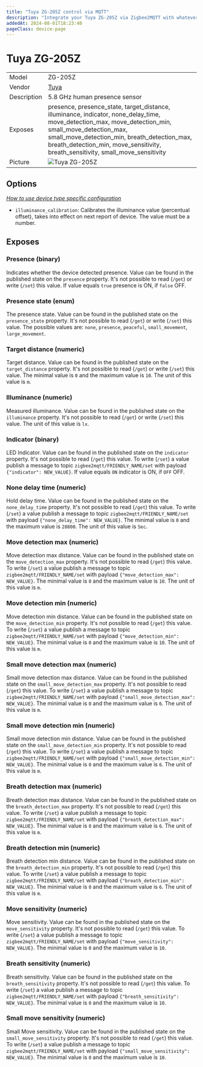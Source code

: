 ```yaml
---
title: "Tuya ZG-205Z control via MQTT"
description: "Integrate your Tuya ZG-205Z via Zigbee2MQTT with whatever smart home infrastructure you are using without the vendor's bridge or gateway."
addedAt: 2024-08-01T18:23:40
pageClass: device-page
---
```


<!-- !!!! -->
<!-- ATTENTION: This file is auto-generated through docgen! -->
<!-- You can only edit the "Notes"-Section between the two comment lines "Notes BEGIN" and "Notes END". -->
<!-- Do not use h1 or h2 heading within "## Notes"-Section. -->
<!-- !!!! -->

# Tuya ZG-205Z

|     |     |
|-----|-----|
| Model | ZG-205Z  |
| Vendor  | [Tuya](/supported-devices/#v=Tuya)  |
| Description | 5.8 GHz human presence sensor |
| Exposes | presence, presence_state, target_distance, illuminance, indicator, none_delay_time, move_detection_max, move_detection_min, small_move_detection_max, small_move_detection_min, breath_detection_max, breath_detection_min, move_sensitivity, breath_sensitivity, small_move_sensitivity |
| Picture | ![Tuya ZG-205Z](https://www.zigbee2mqtt.io/images/devices/ZG-205Z.png) |


<!-- Notes BEGIN: You can edit here. Add "## Notes" headline if not already present. -->


<!-- Notes END: Do not edit below this line -->



## Options
*[How to use device type specific configuration](../guide/configuration/devices-groups.md#specific-device-options)*

* `illuminance_calibration`: Calibrates the illuminance value (percentual offset), takes into effect on next report of device. The value must be a number.


## Exposes

### Presence (binary)
Indicates whether the device detected presence.
Value can be found in the published state on the `presence` property.
It's not possible to read (`/get`) or write (`/set`) this value.
If value equals `true` presence is ON, if `false` OFF.

### Presence state (enum)
The presence state.
Value can be found in the published state on the `presence_state` property.
It's not possible to read (`/get`) or write (`/set`) this value.
The possible values are: `none`, `presence`, `peaceful`, `small_movement`, `large_movement`.

### Target distance (numeric)
Target distance.
Value can be found in the published state on the `target_distance` property.
It's not possible to read (`/get`) or write (`/set`) this value.
The minimal value is `0` and the maximum value is `10`.
The unit of this value is `m`.

### Illuminance (numeric)
Measured illuminance.
Value can be found in the published state on the `illuminance` property.
It's not possible to read (`/get`) or write (`/set`) this value.
The unit of this value is `lx`.

### Indicator (binary)
LED Indicator.
Value can be found in the published state on the `indicator` property.
It's not possible to read (`/get`) this value.
To write (`/set`) a value publish a message to topic `zigbee2mqtt/FRIENDLY_NAME/set` with payload `{"indicator": NEW_VALUE}`.
If value equals `ON` indicator is ON, if `OFF` OFF.

### None delay time (numeric)
Hold delay time.
Value can be found in the published state on the `none_delay_time` property.
It's not possible to read (`/get`) this value.
To write (`/set`) a value publish a message to topic `zigbee2mqtt/FRIENDLY_NAME/set` with payload `{"none_delay_time": NEW_VALUE}`.
The minimal value is `0` and the maximum value is `28800`.
The unit of this value is `Sec`.

### Move detection max (numeric)
Move detection max distance.
Value can be found in the published state on the `move_detection_max` property.
It's not possible to read (`/get`) this value.
To write (`/set`) a value publish a message to topic `zigbee2mqtt/FRIENDLY_NAME/set` with payload `{"move_detection_max": NEW_VALUE}`.
The minimal value is `0` and the maximum value is `10`.
The unit of this value is `m`.

### Move detection min (numeric)
Move detection min distance.
Value can be found in the published state on the `move_detection_min` property.
It's not possible to read (`/get`) this value.
To write (`/set`) a value publish a message to topic `zigbee2mqtt/FRIENDLY_NAME/set` with payload `{"move_detection_min": NEW_VALUE}`.
The minimal value is `0` and the maximum value is `10`.
The unit of this value is `m`.

### Small move detection max (numeric)
Small move detection max distance.
Value can be found in the published state on the `small_move_detection_max` property.
It's not possible to read (`/get`) this value.
To write (`/set`) a value publish a message to topic `zigbee2mqtt/FRIENDLY_NAME/set` with payload `{"small_move_detection_max": NEW_VALUE}`.
The minimal value is `0` and the maximum value is `6`.
The unit of this value is `m`.

### Small move detection min (numeric)
Small move detection min distance.
Value can be found in the published state on the `small_move_detection_min` property.
It's not possible to read (`/get`) this value.
To write (`/set`) a value publish a message to topic `zigbee2mqtt/FRIENDLY_NAME/set` with payload `{"small_move_detection_min": NEW_VALUE}`.
The minimal value is `0` and the maximum value is `6`.
The unit of this value is `m`.

### Breath detection max (numeric)
Breath detection max distance.
Value can be found in the published state on the `breath_detection_max` property.
It's not possible to read (`/get`) this value.
To write (`/set`) a value publish a message to topic `zigbee2mqtt/FRIENDLY_NAME/set` with payload `{"breath_detection_max": NEW_VALUE}`.
The minimal value is `0` and the maximum value is `6`.
The unit of this value is `m`.

### Breath detection min (numeric)
Breath detection min distance.
Value can be found in the published state on the `breath_detection_min` property.
It's not possible to read (`/get`) this value.
To write (`/set`) a value publish a message to topic `zigbee2mqtt/FRIENDLY_NAME/set` with payload `{"breath_detection_min": NEW_VALUE}`.
The minimal value is `0` and the maximum value is `6`.
The unit of this value is `m`.

### Move sensitivity (numeric)
Move sensitivity.
Value can be found in the published state on the `move_sensitivity` property.
It's not possible to read (`/get`) this value.
To write (`/set`) a value publish a message to topic `zigbee2mqtt/FRIENDLY_NAME/set` with payload `{"move_sensitivity": NEW_VALUE}`.
The minimal value is `0` and the maximum value is `10`.

### Breath sensitivity (numeric)
Breath sensitivity.
Value can be found in the published state on the `breath_sensitivity` property.
It's not possible to read (`/get`) this value.
To write (`/set`) a value publish a message to topic `zigbee2mqtt/FRIENDLY_NAME/set` with payload `{"breath_sensitivity": NEW_VALUE}`.
The minimal value is `0` and the maximum value is `10`.

### Small move sensitivity (numeric)
Small Move sensitivity.
Value can be found in the published state on the `small_move_sensitivity` property.
It's not possible to read (`/get`) this value.
To write (`/set`) a value publish a message to topic `zigbee2mqtt/FRIENDLY_NAME/set` with payload `{"small_move_sensitivity": NEW_VALUE}`.
The minimal value is `0` and the maximum value is `10`.

